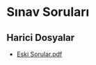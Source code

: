 # Sınav Soruları


<!--HariciDosyalar-->

## Harici Dosyalar

- [Eski Sorular.pdf](./Eski%20Sorular.pdf)


<!--HariciDosyalar-->

